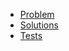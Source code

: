 - [Problem](https://adventofcode.com/2020/day/15)
- [Solutions](solvers.js)
- [Tests](solvers.test.js)

